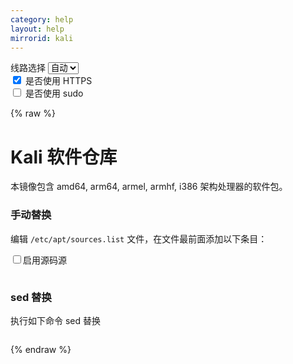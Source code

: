 ```yaml
---
category: help
layout: help
mirrorid: kali
---
```


<!-- 本 markdown 从 tuna/mirrorz-help-ng 自动生成，如需修改请参阅该仓库 -->

<style>.z-help tmpl { display: none }</style>

<div class="z-wrap">
    <form class="z-form z-global" onchange="form_update(null)" onsubmit="return false">
        <div>
            <label for="e0a5cecb">线路选择</label>
            <select id="e0a5cecb" name="host">
                <option selected="selected" value="{{ site.url }}">自动</option>
                <option value="{{ site.urlv4 }}">IPv4</option>
                <option value="{{ site.urlv6 }}">IPv6</option>
            </select>
        </div>
        <div>
            <input id="144d763c" name="_scheme" type="checkbox" checked>
            <label for="144d763c">是否使用 HTTPS</label>
        </div>
        <div>
            <input id="4659e7da" name="_sudo" type="checkbox">
            <label for="4659e7da">是否使用 sudo</label>
        </div>
    </form>
</div>
{% raw %}
<div class="z-help"><h1>Kali 软件仓库</h1>
<p>本镜像包含 amd64, arm64, armel, armhf, i386 架构处理器的软件包。</p>
<h3>手动替换</h3>
<p>编辑 <code>/etc/apt/sources.list</code> 文件，在文件最前面添加以下条目：</p>
<div class="z-wrap"><form class="z-form" onchange="form_update(event)" onsubmit="return false"><div><input id="I31Qqq4b" name="src" title="源码源通常用于构建和调试，开启后影响更新速度" type="checkbox"/><label for="I31Qqq4b" title="源码源通常用于构建和调试，开启后影响更新速度">启用源码源</label></div></form><pre class="z-code"></pre></div><tmpl z-input="src" z-path="/etc/apt/sources.list">
deb {{endpoint}} kali-rolling main non-free contrib
{{src}}deb-src {{endpoint}} kali-rolling main non-free contrib
</tmpl>
<h3>sed 替换</h3>
<p>执行如下命令 sed 替换</p>
<div class="z-wrap"><form class="z-form" onchange="form_update(event)" onsubmit="return false"></form><pre class="z-code"></pre></div><tmpl z-lang="bash">
{{sudo}}sed -i "s@http://http.kali.org/kali@{{endpoint}}@g" /etc/apt/sources.list
</tmpl><script id="z-config" type="application/x-mirrorz-help">eyJfIjogIkthbGkgXHU4ZjZmXHU0ZWY2XHU0ZWQzXHU1ZTkzIiwgImJsb2NrIjogWyJrYWxpIl0sICJpbnB1dCI6IHsic3JjIjogeyJfIjogIlx1NTQyZlx1NzUyOFx1NmU5MFx1NzgwMVx1NmU5MCIsICJub3RlIjogIlx1NmU5MFx1NzgwMVx1NmU5MFx1OTAxYVx1NWUzOFx1NzUyOFx1NGU4ZVx1Njc4NFx1NWVmYVx1NTQ4Y1x1OGMwM1x1OGJkNVx1ZmYwY1x1NWYwMFx1NTQyZlx1NTQwZVx1NWY3MVx1NTRjZFx1NjZmNFx1NjViMFx1OTAxZlx1NWVhNiIsICJ0cnVlIjogIiIsICJmYWxzZSI6ICIjICJ9fSwgIm5hbWUiOiAia2FsaSJ9</script>
</div>

{% endraw %}

<script src="/static/js/mustache.min.js?{{ site.data['hash'] }}"></script>
<script src="/static/js/zdocs.js?{{ site.data['hash'] }}"></script>
